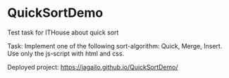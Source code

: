 # QuickSortDemo
Test task for ITHouse about quick sort

Task: Implement one of the following sort-algorithm: Quick, Merge, Insert. Use only the js-script with html and css.

Deployed project: https://jagailo.github.io/QuickSortDemo/
